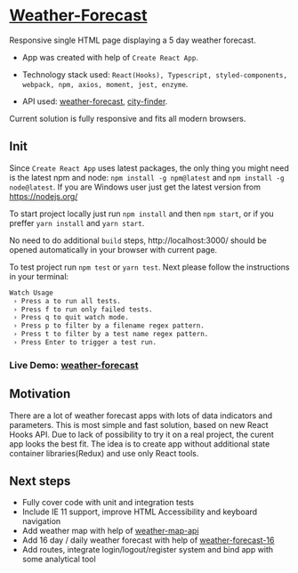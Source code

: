 # [Weather-Forecast](https://tonik1204.github.io/weather-forecast/)

<!-- TOC -->

Responsive single HTML page displaying a 5 day weather forecast.

- App was created with help of `Create React App`.

- Technology stack used: `React(Hooks), Typescript, styled-components, webpack, npm, axios, moment, jest, enzyme`.

- API used: [weather-forecast](https://openweathermap.org/forecast5), [city-finder](https://developers.teleport.org/api/).

Current solution is fully responsive and fits all modern browsers.

## Init

<!-- TOC -->

Since `Create React App` uses latest packages, the only thing you might need is the latest npm and node: `npm install -g npm@latest` and `npm install -g node@latest`. If you are Windows user just get the latest version from https://nodejs.org/

To start project locally just run `npm install` and then `npm start`, or if you preffer `yarn install` and `yarn start`.

No need to do additional `build` steps, http://localhost:3000/ should be opened automatically in your browser with current page.

To test project run `npm test` or `yarn test`.
Next please follow the instructions in your terminal:

```sh
Watch Usage
 › Press a to run all tests.
 › Press f to run only failed tests.
 › Press q to quit watch mode.
 › Press p to filter by a filename regex pattern.
 › Press t to filter by a test name regex pattern.
 › Press Enter to trigger a test run.
```

### Live Demo: [weather-forecast](https://tonik1204.github.io/weather-forecast/)

## Motivation

<!-- TOC -->

There are a lot of weather forecast apps with lots of data indicators and parameters. This is most simple and fast solution, based on new React Hooks API. Due to lack of possibility to try it on a real project, the curent app looks the best fit.
The idea is to create app without additional state container libraries(Redux) and use only React tools.

## Next steps

<!-- TOC -->

- Fully cover code with unit and integration tests
- Include IE 11 support, improve HTML Accessibility and keyboard navigation
- Add weather map with help of [weather-map-api](https://openweathermap.org/api/weather-map-2)
- Add 16 day / daily weather forecast with help of [weather-forecast-16](https://openweathermap.org/forecast16)
- Add routes, integrate login/logout/register system and bind app with some analytical tool
